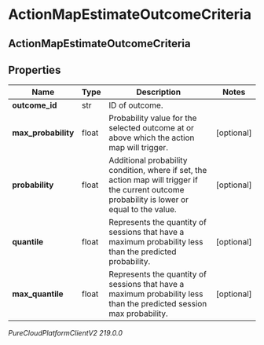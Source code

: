 # ActionMapEstimateOutcomeCriteria

## ActionMapEstimateOutcomeCriteria

## Properties

|Name | Type | Description | Notes|
|------------ | ------------- | ------------- | -------------|
| **outcome_id** | str | ID of outcome. | |
| **max_probability** | float | Probability value for the selected outcome at or above which the action map will trigger. | [optional] |
| **probability** | float | Additional probability condition, where if set, the action map will trigger if the current outcome probability is lower or equal to the value. | [optional] |
| **quantile** | float | Represents the quantity of sessions that have a maximum probability less than the predicted probability. | [optional] |
| **max_quantile** | float | Represents the quantity of sessions that have a maximum probability less than the predicted session max probability. | [optional] |



_PureCloudPlatformClientV2 219.0.0_
